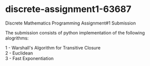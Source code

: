 # discrete-assignment1-63687
Discrete Mathematics Programming Assignment#1 Submission  
 
The submission consists of python implementation of the following alogrithms:  
  
1 - Warshall's Algorithm for Transitive Closure  
2 - Euclidean  
3 - Fast Exponentiation  

